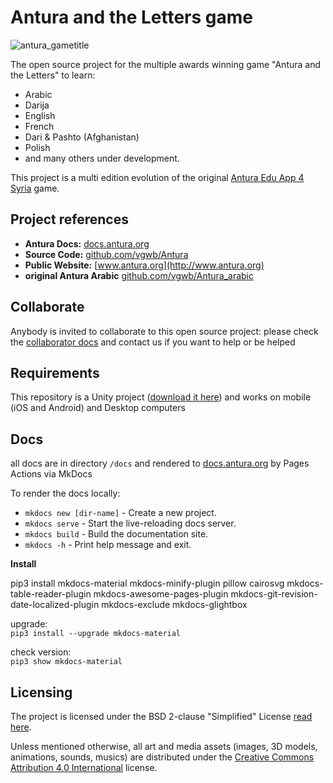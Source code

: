 # Antura and the Letters game

![antura_gametitle](docs/assets/img/antura_gametitle.jpg)

The open source project for the multiple awards winning game "Antura and the Letters" to learn:
- Arabic
- Darija
- English
- French
- Dari & Pashto (Afghanistan)
- Polish
- and many others under development.

This project is a multi edition evolution of the original [Antura Edu App 4 Syria](https://github.com/vgwb/Antura_arabic) game.

## Project references

- **Antura Docs:** [docs.antura.org](http://docs.antura.org)
- **Source Code:** [github.com/vgwb/Antura](https://github.com/vgwb/Antura)
- **Public Website:** [www.antura.org](http://www.antura.org)
- **original Antura Arabic** [github.com/vgwb/Antura_arabic](https://github.com/vgwb/Antura_arabic)

## Collaborate

Anybody is invited to collaborate to this open source project:
please check the [collaborator docs](https://docs.antura.org/HowTo/Collaborator.html) and contact us if you want to help or be helped

## Requirements

This repository is a Unity project ([download it here](https://unity.com/download)) and works on mobile (iOS and Android) and Desktop computers

## Docs
all docs are in directory `/docs` and rendered to [docs.antura.org](http://docs.antura.org) by Pages Actions via MkDocs

To render the docs locally:

- `mkdocs new [dir-name]` - Create a new project.
- `mkdocs serve` - Start the live-reloading docs server.
- `mkdocs build` - Build the documentation site.
- `mkdocs -h` - Print help message and exit.

**Install**

pip3 install mkdocs-material mkdocs-minify-plugin pillow cairosvg mkdocs-table-reader-plugin mkdocs-awesome-pages-plugin mkdocs-git-revision-date-localized-plugin mkdocs-exclude mkdocs-glightbox

upgrade:  
`pip3 install --upgrade mkdocs-material`

check version:  
`pip3 show mkdocs-material`

## Licensing

The project is licensed under the BSD 2-clause "Simplified" License [read here](LICENSE.md).

Unless mentioned otherwise, all art and media assets (images, 3D models, animations, sounds, musics) are distributed under the [Creative Commons Attribution 4.0 International](http://creativecommons.org/licenses/by/4.0/) license.
